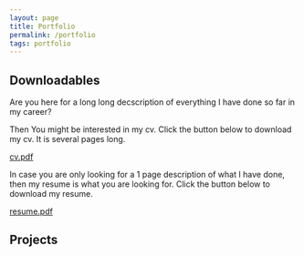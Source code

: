 ```yaml
---
layout: page
title: Portfolio
permalink: /portfolio
tags: portfolio
---
```


## Downloadables
Are you here for a long long decscription of everything I have done so far in my career? 

Then You might be interested in my cv.  Click the button below to download my cv. It is several pages long. 

<a class="btn btn-outline-primary" href="{{prepend: site.baseurl }}/cv.pdf">cv.pdf</a>

In case you are only looking for a 1 page description of what I have done, then my resume is what you are looking for.  Click the button below to download my resume.

<a class="btn btn-outline-primary" href="{{prepend: site.baseurl }}/resume.pdf">resume.pdf</a>

## Projects



